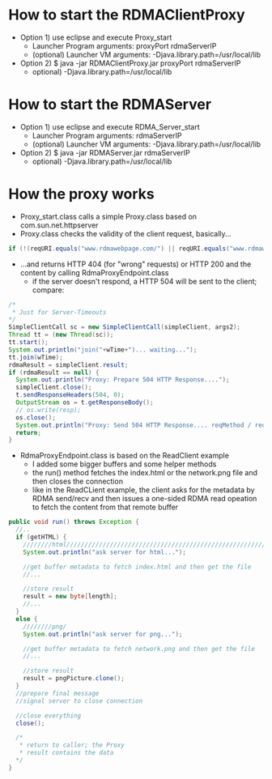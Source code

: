 How to start the RDMAClientProxy
================================
* Option 1) use eclipse and execute Proxy_start
  * Launcher Program arguments: proxyPort rdmaServerIP
  * (optional) Launcher VM arguments: -Djava.library.path=/usr/local/lib
* Option 2) $ java -jar RDMAClientProxy.jar proxyPort rdmaServerIP
  * optional) -Djava.library.path=/usr/local/lib


How to start the RDMAServer
================================
* Option 1) use eclipse and execute RDMA_Server_start
  * Launcher Program arguments: rdmaServerIP
  * (optional) Launcher VM arguments: -Djava.library.path=/usr/local/lib
* Option 2) $ java -jar RDMAServer.jar rdmaServerIP
  * optional) -Djava.library.path=/usr/local/lib

How the proxy works
================================
* Proxy_start.class calls a simple Proxy.class based on com.sun.net.httpserver
* Proxy.class checks the validity of the client request, basically...

```java
if (!(reqURI.equals("www.rdmawebpage.com/") || reqURI.equals("www.rdmawebpage.com/network.png")) || !reqMethod.equals("GET"))
```

* ...and returns HTTP 404 (for "wrong" requests) or HTTP 200 and the content by calling RdmaProxyEndpoint.class
  * if the server doesn't respond, a HTTP 504 will be sent to the client; compare:

```java
/*
 * Just for Server-Timeouts
*/
SimpleClientCall sc = new SimpleClientCall(simpleClient, args2);
Thread tt = (new Thread(sc));
tt.start();
System.out.println("join("+wTime+")... waiting...");
tt.join(wTime);
rdmaResult = simpleClient.result;
if (rdmaResult == null) {
  System.out.println("Proxy: Prepare 504 HTTP Response....");
  simpleClient.close();
  t.sendResponseHeaders(504, 0);
  OutputStream os = t.getResponseBody();
  // os.write(resp);
  os.close();
  System.out.println("Proxy: Send 504 HTTP Response.... reqMethod / reqURI = " + reqMethod + " / " + reqURI);
  return;
}
```

* RdmaProxyEndpoint.class is based on the ReadClient example
  * I added some bigger buffers and some helper methods
  * the run() method fetches the index.html or the network.png file and then closes the connection
  * like in the ReadCLient example, the client asks for the metadata by RDMA send/recv and then issues a one-sided RDMA read opeation to fetch the content from that remote buffer

```java
public void run() throws Exception {
  //..
  if (getHTML) {
    ////////html////////////////////////////////////////////////////////////
    System.out.println("ask server for html...");

    //get buffer metadata to fetch index.html and then get the file
    //...

    //store result
    result = new byte[length];
    //...
  }
  else {
    ////////png/
    System.out.println("ask server for png...");

    //get buffer metadata to fetch network.png and then get the file
    //...

    //store result
    result = pngPicture.clone();
  }
  //prepare final message
  //signal server to close connection

  //close everything
  close();

  /*
   * return to caller; the Proxy
   * result contains the data
  */
}
```






